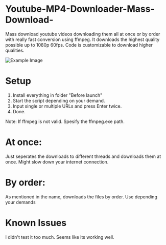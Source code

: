 # Youtube-MP4-Downloader-Mass-Download-
Mass download youtube videos downloading them all at once or by order with really fast conversion using ffmpeg.
It downloads the highest quality possible up to 1080p 60fps. Code is customizable to download higher qualities.

![Example Image](https://cdn.discordapp.com/attachments/610665263330885644/1089439919841230888/Screenshot_3.png)

# Setup

1. Install everything in folder "Before launch"
2. Start the script depending on your demand.
3. Input single or multiple URLs and press Enter twice.
4. Done.

Note: If ffmpeg is not valid. Spesify the ffmpeg.exe path.

# At once: 

Just seperates the downloads to different threads and downloads them at once. Might slow down your internet connection.

# By order:

As mentioned in the name, downloads the files by order. Use depending your demands


# Known Issues

I didn't test it too much. Seems like its working well.
